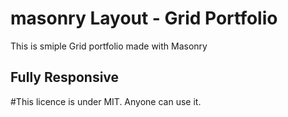 # masonry Layout - Grid Portfolio
This is smiple Grid portfolio made with Masonry

## Fully Responsive
#This licence is under MIT. Anyone can use it.
